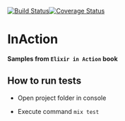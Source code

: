 [![Build Status](https://travis-ci.org/dharnitski/Elixir-in-Action.svg?branch=master)](https://travis-ci.org/dharnitski/Elixir-in-Action)[![Coverage Status](https://coveralls.io/repos/github/dharnitski/Elixir-in-Action/badge.svg?branch=master)](https://coveralls.io/github/dharnitski/Elixir-in-Action?branch=master)

# InAction

**Samples from `Elixir in Action` book**

## How to run tests

* Open project folder in console

* Execute command `mix test`
